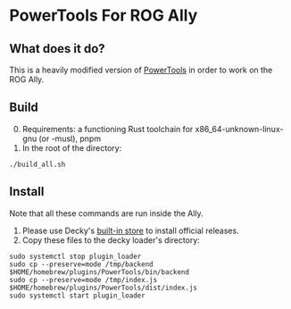 # PowerTools For ROG Ally

## What does it do?

This is a heavily modified version of [PowerTools](https://git.ngni.us/NG-SD-Plugins/PowerTools.git) in order to work
on the ROG Ally.

## Build

0. Requirements: a functioning Rust toolchain for x86_64-unknown-linux-gnu (or -musl), pnpm
1. In the root of the directory:
```shell
./build_all.sh
```

## Install
Note that all these commands are run inside the Ally.

1. Please use Decky's [built-in store](https://plugins.deckbrew.xyz/) to install official releases.
2. Copy these files to the decky loader's directory:
```shell
sudo systemctl stop plugin_loader
sudo cp --preserve=mode /tmp/backend $HOME/homebrew/plugins/PowerTools/bin/backend
sudo cp --preserve=mode /tmp/index.js $HOME/homebrew/plugins/PowerTools/dist/index.js
sudo systemctl start plugin_loader
```
